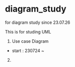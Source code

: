 # diagram_study
for diagram study since 23.07.26

This is for studing UML 

1) Use case Diagram
 - start : 230724 ~
     
2) 
